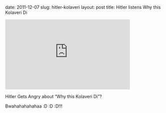 date: 2011-12-07
slug: hitler-kolaveri
layout: post
title: Hitler listens Why this Kolaveri Di


<iframe width="400" height="225" src="http://www.youtube.com/embed/e9uwkwauakI?wmode=transparent&autohide=1&egm=0&hd=1&iv_load_policy=3&modestbranding=1&rel=0&showinfo=0&showsearch=0" frameborder="0" allowfullscreen></iframe>

<p>Hitler Gets Angry about &#8220;Why this Kolaveri Di&#8221;?</p>

<p>Bwahahahahahaa :D :D :D!!!</p>
